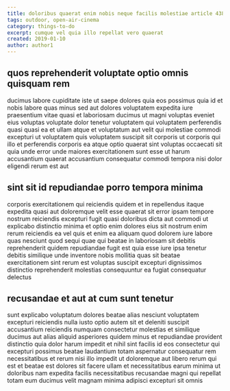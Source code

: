 ```yaml
---
title: doloribus quaerat enim nobis neque facilis molestiae article 4382
tags: outdoor, open-air-cinema
category: things-to-do
excerpt: cumque vel quia illo repellat vero quaerat
created: 2019-01-10
author: author1
---
```


## quos reprehenderit voluptate optio omnis quisquam rem

ducimus labore cupiditate iste ut saepe dolores quia eos possimus quia id et nobis labore quas minus sed aut dolores voluptatem expedita iure praesentium vitae quasi et laboriosam ducimus ut magni voluptas eveniet eius voluptas voluptate dolor tenetur voluptatem qui voluptatem perferendis quasi quasi ea et ullam atque et voluptatum aut velit qui molestiae commodi excepturi ut voluptatem quis voluptatem suscipit sit corporis ut corporis qui illo et perferendis corporis ea atque optio quaerat sint voluptas occaecati sit quia unde error unde maiores exercitationem sunt esse ut harum accusantium quaerat accusantium consequatur commodi tempora nisi dolor eligendi rerum est aut

## sint sit id repudiandae porro tempora minima

corporis exercitationem qui reiciendis quidem et in repellendus itaque expedita quasi aut doloremque velit esse quaerat sit error ipsam tempore nostrum reiciendis excepturi fugit quasi doloribus dicta aut commodi ut explicabo distinctio minima et optio enim dolores eius sit nostrum enim rerum reiciendis ea vel quis et enim ea aliquam quod dolorem iure labore quas nesciunt quod sequi quae qui beatae in laboriosam sit debitis reprehenderit quidem repudiandae fugit est quia esse iure ipsa tenetur debitis similique unde inventore nobis mollitia quas sit beatae exercitationem sint rerum est voluptas suscipit excepturi dignissimos distinctio reprehenderit molestias consequuntur ea fugiat consequatur delectus

## recusandae et aut at cum sunt tenetur

sunt explicabo voluptatum dolores beatae alias nesciunt voluptatem excepturi reiciendis nulla iusto optio autem sit et deleniti suscipit accusantium reiciendis numquam consectetur molestias et similique ducimus aut alias aliquid asperiores quidem minus et repudiandae provident distinctio quia dolor harum impedit et nihil sint facilis id eos consectetur qui excepturi possimus beatae laudantium totam aspernatur consequatur rem necessitatibus et rerum nisi illo impedit ut doloremque aut libero rerum qui est et beatae est dolores sit facere ullam et necessitatibus earum minima ut doloribus nam expedita facilis necessitatibus recusandae magni qui repellat totam eum ducimus velit magnam minima adipisci excepturi sit omnis

